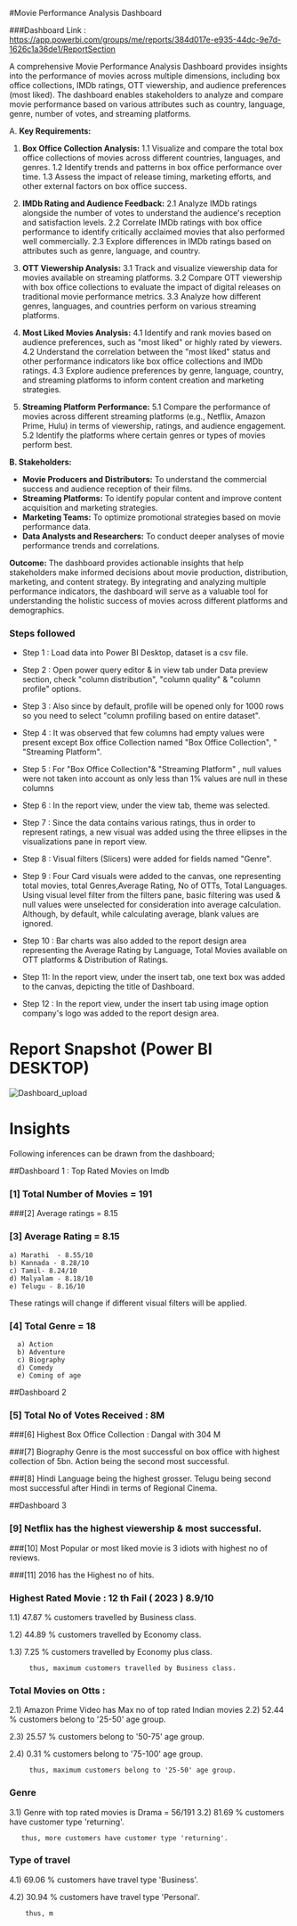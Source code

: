#Movie Performance Analysis Dashboard 

###Dashboard Link : https://app.powerbi.com/groups/me/reports/384d017e-e935-44dc-9e7d-1626c1a36de1/ReportSection



A comprehensive Movie Performance Analysis Dashboard provides insights into the performance of movies across multiple dimensions, including box office collections, IMDb ratings, OTT viewership, and audience preferences (most liked). The dashboard enables stakeholders to analyze and compare movie performance based on various attributes such as country, language, genre, number of votes, and streaming platforms.

A. **Key Requirements:**

1. **Box Office Collection Analysis:**
   1.1 Visualize and compare the total box office collections of movies across different countries, languages, and genres.
   1.2 Identify trends and patterns in box office performance over time.
   1.3 Assess the impact of release timing, marketing efforts, and other external factors on box office success.

2. **IMDb Rating and Audience Feedback:**
   2.1 Analyze IMDb ratings alongside the number of votes to understand the audience's reception and satisfaction levels.
   2.2 Correlate IMDb ratings with box office performance to identify critically acclaimed movies that also performed well commercially.
   2.3 Explore differences in IMDb ratings based on attributes such as genre, language, and country.

3. **OTT Viewership Analysis:**
   3.1 Track and visualize viewership data for movies available on streaming platforms.
   3.2 Compare OTT viewership with box office collections to evaluate the impact of digital releases on traditional movie performance metrics.
   3.3 Analyze how different genres, languages, and countries perform on various streaming platforms.

4. **Most Liked Movies Analysis:**
   4.1 Identify and rank movies based on audience preferences, such as "most liked" or highly rated by viewers.
   4.2 Understand the correlation between the "most liked" status and other performance indicators like box office collections and IMDb ratings.
   4.3 Explore audience preferences by genre, language, country, and streaming platforms to inform content creation and marketing strategies.

5. **Streaming Platform Performance:**
   5.1 Compare the performance of movies across different streaming platforms (e.g., Netflix, Amazon Prime, Hulu) in terms of viewership, ratings, and audience engagement.
   5.2 Identify the platforms where certain genres or types of movies perform best.

 **B. Stakeholders:**
- **Movie Producers and Distributors:** To understand the commercial success and audience reception of their films.
- **Streaming Platforms:** To identify popular content and improve content acquisition and marketing strategies.
- **Marketing Teams:** To optimize promotional strategies based on movie performance data.
- **Data Analysts and Researchers:** To conduct deeper analyses of movie performance trends and correlations.

**Outcome:**
The dashboard provides actionable insights that help stakeholders make informed decisions about movie production, distribution, marketing, and content strategy. By integrating and analyzing multiple performance indicators, the dashboard will serve as a valuable tool for understanding the holistic success of movies across different platforms and demographics.


### Steps followed 

- Step 1 : Load data into Power BI Desktop, dataset is a csv file.
- Step 2 : Open power query editor & in view tab under Data preview section, check "column distribution", "column quality" & "column profile" options.
- Step 3 : Also since by default, profile will be opened only for 1000 rows so you need to select "column profiling based on entire dataset".
- Step 4 : It was observed that few columns had empty values were present except Box office Collection named "Box Office Collection", " "Streaming Platform".
- Step 5 : For "Box Office Collection"& "Streaming Platform" , null values were not taken into account as only less than 1% values are null in these columns
- Step 6 : In the report view, under the view tab, theme was selected.
- Step 7 : Since the data contains various ratings, thus in order to represent ratings, a new visual was added using the three ellipses in the visualizations pane in report view. 
- Step 8 : Visual filters (Slicers) were added for fields named "Genre".
- Step 9 : Four Card visuals were added to the canvas, one representing total movies, total Genres,Average Rating, No of OTTs, Total Languages. 
           Using visual level filter from the filters pane, basic filtering was used & null values were unselected for consideration into average calculation.
  Although, by default, while calculating average, blank values are ignored.

- Step 10 : Bar charts was also added to the report design area representing the Average Rating by Language, Total Movies available on OTT platforms & Distribution of Ratings. 

- Step 11: In the report view, under the insert tab, one text box was added to the canvas, depicting the title of Dashboard. 
 
- Step 12 : In the report view, under the insert tab using image option company's logo was added to the report design area. 

 
 # Report Snapshot (Power BI DESKTOP)

 
![Dashboard_upload](https://user-images.githubusercontent.com/102996550/174074051-4f08287a-0568-4fdf-8ac9-6762e0d8fa94.jpg)

# Insights

Following inferences can be drawn from the dashboard;

##Dashboard 1 : Top Rated Movies on Imdb

### [1] Total Number of Movies = 191

###[2] Average ratings = 8.15
           
### [3] Average Rating = 8.15 

    a) Marathi  - 8.55/10
    b) Kannada - 8.28/10
    c) Tamil- 8.24/10
    d) Malyalam - 8.18/10 
    e) Telugu - 8.16/10
  
    
  These ratings will change if different visual filters will be applied.  
  
  ### [4] Total Genre = 18 
       
  
      a) Action
      b) Adventure
      c) Biography
      d) Comedy
      e) Coming of age

##Dashboard 2 

### [5] Total No of Votes Received : 8M 

###[6] Highest Box Office Collection : Dangal with 304 M 

###[7] Biography Genre is the most successful on box office with highest collection of 5bn. Action being the second most successful. 

###[8] Hindi Language being the highest grosser. Telugu being second most successful after Hindi in terms of Regional Cinema. 

##Dashboard 3 

 ### [9] Netflix has the highest viewership & most successful. 

###[10] Most Popular or most liked movie is 3 idiots with highest no of reviews. 

###[11] 2016 has the Highest no of hits. 
 
 ### Highest Rated Movie : 12 th Fail ( 2023 ) 8.9/10
 
 1.1) 47.87 % customers travelled by Business class.
 
 1.2) 44.89 % customers travelled by Economy class.
 
 1.3) 7.25 % customers travelled by Economy plus class.
 
         thus, maximum customers travelled by Business class.
 
 ### Total Movies on Otts : 
 
 2.1) Amazon Prime Video has Max no of top rated Indian movies
 2.2)  52.44 % customers belong to '25-50' age group.
 
 2.3)  25.57 % customers belong to '50-75' age group.
 
 2.4)  0.31 % customers belong to '75-100' age group.
 
         thus, maximum customers belong to '25-50' age group.
         
### Genre 

3.1) Genre with top rated movies is Drama = 56/191
3.2) 81.69 % customers have customer type 'returning'.
       
       thus, more customers have customer type 'returning'.

### Type of travel

4.1) 69.06 % customers have travel type 'Business'.

4.2) 30.94 % customers have travel type 'Personal'.

        thus, m
